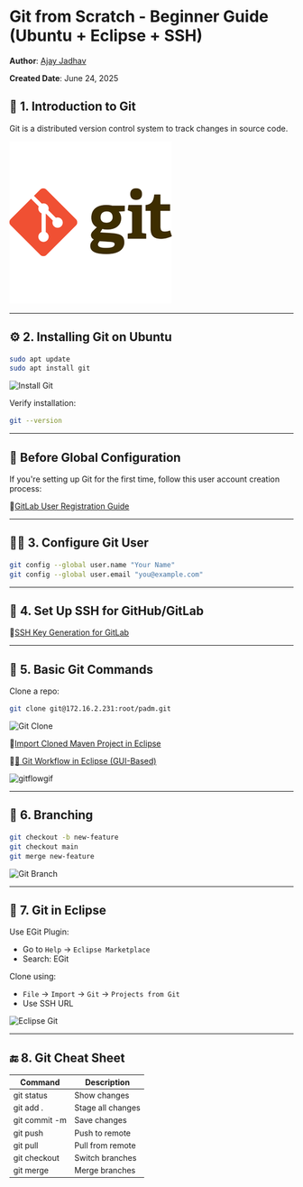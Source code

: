 
# Git from Scratch - Beginner Guide (Ubuntu + Eclipse + SSH)

**Author**: <a href="https://www.linkedin.com/in/ajayaniljadhav" target="_blank" rel="noopener noreferrer">Ajay Jadhav</a>

**Created Date**: June 24, 2025

## 📌 1. Introduction to Git
Git is a distributed version control system to track changes in source code.

![Git Intro](https://raw.githubusercontent.com/github/explore/main/topics/git/git.png)

---

## ⚙️ 2. Installing Git on Ubuntu

```bash
sudo apt update
sudo apt install git
```

![Install Git](https://i.postimg.cc/Fzmd9gqG/gitubuntu.png)

Verify installation:

```bash
git --version
```

---

## 📎 Before Global Configuration
If you're setting up Git for the first time, follow this user account creation process:

🔗<a href="gitlab-user-registration.md" target="_blank">GitLab User Registration Guide</a> 

---

## 🧑‍💻 3. Configure Git User

```bash
git config --global user.name "Your Name"
git config --global user.email "you@example.com"
```

---

## 🔐 4. Set Up SSH for GitHub/GitLab

🔗<a href="ssh-gitlab-setup.md" target="_blank">SSH Key Generation for GitLab</a> 

---

## 📂 5. Basic Git Commands

Clone a repo:

```bash
git clone git@172.16.2.231:root/padm.git
```

![Git Clone](https://i.postimg.cc/59FhXq6D/gitclone.png)


🔗<a href="import-cloned-maven-project.md" target="_blank">Import Cloned Maven Project in Eclipse</a> 

🔗<a href="git-workflow-eclipse.md" target="_blank">🧭 Git Workflow in Eclipse (GUI-Based)</a> 


![gitflowgif](https://i.postimg.cc/xjx8bt5F/1720581317500-ezgif-com-overlay-1.gif)

---

## 🌿 6. Branching

```bash
git checkout -b new-feature
git checkout main
git merge new-feature
```

![Git Branch](https://wac-cdn.atlassian.com/dam/jcr:813202ee-f9de-41bc-bf0f-169b6adfb8fd/01.svg)

---

## 🧩 7. Git in Eclipse

Use EGit Plugin:
- Go to `Help` → `Eclipse Marketplace`
- Search: EGit

Clone using:
- `File` → `Import` → `Git` → `Projects from Git`
- Use SSH URL

![Eclipse Git](https://www.vogella.com/tutorials/EclipseGit/img/egit-import-0.png)

---

## 🔚 8. Git Cheat Sheet

| Command        | Description         |
|----------------|---------------------|
| git status     | Show changes        |
| git add .      | Stage all changes   |
| git commit -m  | Save changes        |
| git push       | Push to remote      |
| git pull       | Pull from remote    |
| git checkout   | Switch branches     |
| git merge      | Merge branches      |